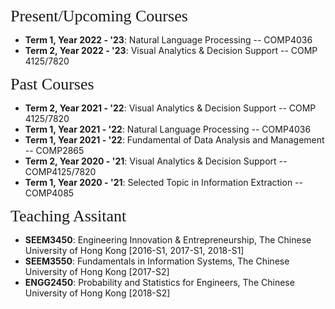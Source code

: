 
<p><span style="font-family:georgia,serif;"><span style="font-size:26px;">Present/Upcoming Courses</span></span></p>

- **Term 1, Year 2022 - '23**: Natural Language Processing -- COMP4036 
- **Term 2, Year 2022 - '23**: Visual Analytics & Decision Support -- COMP 4125/7820 
&emsp; 

<p><span style="font-family:georgia,serif;"><span style="font-size:26px;">Past Courses</span></span></p>

- **Term 2, Year 2021 - '22**: Visual Analytics & Decision Support -- COMP 4125/7820 
- **Term 1, Year 2021 - '22**: Natural Language Processing -- COMP4036 
- **Term 1, Year 2021 - '22**: Fundamental of Data Analysis and Management -- COMP2865 
- **Term 2, Year 2020 - '21**: Visual Analytics & Decision Support -- COMP4125/7820 
- **Term 1, Year 2020 - '21**: Selected Topic in Information Extraction -- COMP4085
&emsp; 

<p><span style="font-family:georgia,serif; font-size:26px;">Teaching Assitant</span></p>

- **SEEM3450**: Engineering Innovation & Entrepreneurship, The Chinese University of Hong Kong [2016-S1, 2017-S1, 2018-S1]
- **SEEM3550**: Fundamentals in Information Systems, The Chinese University of Hong Kong [2017-S2]
- **ENGG2450**: Probability and Statistics for Engineers, The Chinese University of Hong Kong [2018-S2]

